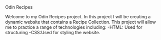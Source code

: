 Odin Recipes

Welcome to my Odin Recipes project. In this project I will be creating a dynamic website that contains a Recipe Collection. This project will allow me to practice a range of technologies including:
-HTML: Used for structuring 
-CSS:Used for styling the website.

